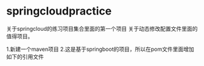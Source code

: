 # springcloudpractice
关于springcloud的练习项目集合里面的第一个项目
关于动态修改配置文件里面的值得项目。

1.新建一个maven项目
2.这是基于springboot的项目，所以在pom文件里面增加如下的引用文件

